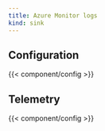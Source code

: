 ```yaml
---
title: Azure Monitor logs
kind: sink
---
```


## Configuration

{{< component/config >}}

## Telemetry

{{< component/config >}}
